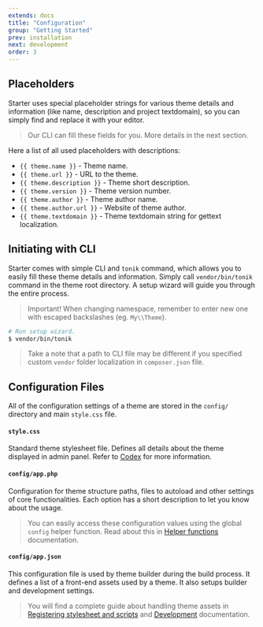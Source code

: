 ```yaml
---
extends: docs
title: "Configuration"
group: "Getting Started"
prev: installation
next: development
order: 3
---
```


## Placeholders

Starter uses special placeholder strings for various theme details and information (like name, description and project textdomain), so you can simply find and replace it with your editor.

> Our CLI can fill these fields for you. More details in the next section.

Here a list of all used placeholders with descriptions:

- `{{ theme.name }}` - Theme name.
- `{{ theme.url }}` - URL to the theme.
- `{{ theme.description }}` - Theme short description.
- `{{ theme.version }}` - Theme version number.
- `{{ theme.author }}` - Theme author name.
- `{{ theme.author.url }}` - Website of theme author.
- `{{ theme.textdomain }}` - Theme textdomain string for gettext localization.

## Initiating with CLI

Starter comes with simple CLI and `tonik` command, which allows you to easily fill these theme details and information. Simply call `vendor/bin/tonik` command in the theme root directory. A setup wizard will guide you through the entire process.

> Important! When changing namespace, remember to enter new one with escaped backslashes (eg. `My\\Theme`).

```bash
# Run setup wizard.
$ vendor/bin/tonik
```

> Take a note that a path to CLI file may be different if you specified custom `vendor` folder localization in `composer.json` file.

## Configuration Files

All of the configuration settings of a theme are stored in the `config/` directory and main `style.css` file.

#### `style.css`

Standard theme stylesheet file. Defines all details about the theme displayed in admin panel. Refer to [Codex](https://codex.wordpress.org/Theme_Development#Theme_Stylesheet) for more information.

#### `config/app.php`

Configuration for theme structure paths, files to autoload and other settings of core functionalities. Each option has a short description to let you know about the usage.

> You can easily access these configuration values using the global `config` helper function. Read about this in [Helper functions](/theme/docs/helper-functions/) documentation.

#### `config/app.json`

This configuration file is used by theme builder during the build process. It defines a list of a front-end assets used by a theme. It also setups builder and development settings.

> You will find a complete guide about handling theme assets in [Registering stylesheet and scripts](/theme/docs/registering-stylesheets-and-scripts/) and [Development](/theme/docs/development/) documentation.
